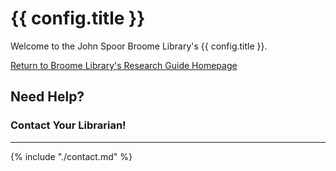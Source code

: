 # {{ config.title }}

Welcome to the John Spoor Broome Library's {{ config.title }}.

[Return to Broome Library's Research Guide Homepage](https://library.csuci.edu/research/dbases-subject)

## Need Help?

### Contact Your Librarian!

---

{% include "./contact.md" %}
